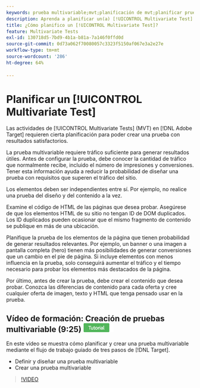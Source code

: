 ```yaml
---
keywords: prueba multivariable;mvt;planificación de mvt;planificar prueba multivariable
description: Aprenda a planificar un(a) [!UICONTROL Multivariate Test] en  [!DNL Adobe Target] para que pueda crear una prueba con resultados satisfactorios.
title: ¿Cómo planifico un [!UICONTROL Multivariate Test]?
feature: Multivariate Tests
exl-id: 130718d5-7bd9-4b1a-b81a-7a146f0ffd0d
source-git-commit: 0d73a062f70080057c3323f5150af067e3a2e27e
workflow-type: tm+mt
source-wordcount: '286'
ht-degree: 64%

---
```


# Planificar un [!UICONTROL Multivariate Test]

Las actividades de [!UICONTROL Multivariate Tests] (MVT) en [!DNL Adobe Target] requieren cierta planificación para poder crear una prueba con resultados satisfactorios.

La prueba multivariable requiere tráfico suficiente para generar resultados útiles. Antes de configurar la prueba, debe conocer la cantidad de tráfico que normalmente recibe, incluido el número de impresiones y conversiones. Tener esta información ayuda a reducir la probabilidad de diseñar una prueba con requisitos que superen el tráfico del sitio.

Los elementos deben ser independientes entre sí. Por ejemplo, no realice una prueba del diseño y del contenido a la vez.

Examine el código de HTML de las páginas que desea probar. Asegúrese de que los elementos HTML de su sitio no tengan ID de DOM duplicados. Los ID duplicados pueden ocasionar que el mismo fragmento de contenido se publique en más de una ubicación.

Planifique la prueba de los elementos de la página que tienen probabilidad de generar resultados relevantes. Por ejemplo, un banner o una imagen a pantalla completa (hero) tienen más posibilidades de generar conversiones que un cambio en el pie de página. Si incluye elementos con menos influencia en la prueba, solo conseguirá aumentar el tráfico y el tiempo necesario para probar los elementos más destacados de la página.

Por último, antes de crear la prueba, debe crear el contenido que desea probar. Conozca las diferencias de contenido para cada oferta y cree cualquier oferta de imagen, texto y HTML que tenga pensado usar en la prueba.

## Vídeo de formación: Creación de pruebas multivariable (9:25) ![Distintivo de tutorial](/help/main/assets/tutorial.png)

En este vídeo se muestra cómo planificar y crear una prueba multivariable mediante el flujo de trabajo guiado de tres pasos de [!DNL Target].

* Definir y diseñar una prueba multivariable
* Crear una prueba multivariable

>[!VIDEO](https://video.tv.adobe.com/v/17395)
